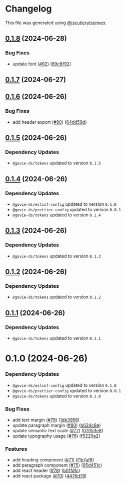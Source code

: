 # Changelog

This file was generated using [@jscutlery/semver](https://github.com/jscutlery/semver).

## [0.1.8](https://github.com/ogcio/govie-ds/compare/@govie-react/ds-0.1.7...@govie-react/ds-0.1.8) (2024-06-28)


### Bug Fixes

* update font ([#92](https://github.com/ogcio/govie-ds/issues/92)) ([69c8f92](https://github.com/ogcio/govie-ds/commit/69c8f9236562a2b2f79467441aa0a9a164a238a8))



## [0.1.7](https://github.com/ogcio/govie-ds/compare/@govie-react/ds-0.1.6...@govie-react/ds-0.1.7) (2024-06-27)



## [0.1.6](https://github.com/ogcio/govie-ds/compare/@govie-react/ds-0.1.5...@govie-react/ds-0.1.6) (2024-06-26)


### Bug Fixes

* add header export ([#90](https://github.com/ogcio/govie-ds/issues/90)) ([64dd59d](https://github.com/ogcio/govie-ds/commit/64dd59dd5ec2b3ba1d8d0d0db569491eaec0ef3b))



## [0.1.5](https://github.com/ogcio/govie-ds/compare/@govie-react/ds-0.1.4...@govie-react/ds-0.1.5) (2024-06-26)

### Dependency Updates

* `@govie-ds/tokens` updated to version `0.1.5`


## [0.1.4](https://github.com/ogcio/govie-ds/compare/@govie-react/ds-0.1.3...@govie-react/ds-0.1.4) (2024-06-26)

### Dependency Updates

* `@govie-ds/eslint-config` updated to version `0.1.0`
* `@govie-ds/prettier-config` updated to version `0.0.1`
* `@govie-ds/tokens` updated to version `0.1.4`


## [0.1.3](https://github.com/ogcio/govie-ds/compare/@govie-react/ds-0.1.2...@govie-react/ds-0.1.3) (2024-06-26)

### Dependency Updates

* `@govie-ds/tokens` updated to version `0.1.3`


## [0.1.2](https://github.com/ogcio/govie-ds/compare/@govie-react/ds-0.1.1...@govie-react/ds-0.1.2) (2024-06-26)

### Dependency Updates

* `@govie-ds/tokens` updated to version `0.1.2`


## [0.1.1](https://github.com/ogcio/govie-ds/compare/@govie-react/ds-0.1.0...@govie-react/ds-0.1.1) (2024-06-26)

### Dependency Updates

* `@govie-ds/tokens` updated to version `0.1.1`


# 0.1.0 (2024-06-26)

### Dependency Updates

* `@govie-ds/eslint-config` updated to version `0.1.0`
* `@govie-ds/prettier-config` updated to version `0.0.1`
* `@govie-ds/tokens` updated to version `0.1.0`

### Bug Fixes

* add text margin ([#79](https://github.com/ogcio/govie-ds/issues/79)) ([1db3956](https://github.com/ogcio/govie-ds/commit/1db3956a2056e5bbf393bae95b9b0ebea430d8a8))
* update paragraph margin ([#80](https://github.com/ogcio/govie-ds/issues/80)) ([b634c8e](https://github.com/ogcio/govie-ds/commit/b634c8e2033a8a4419130d3ce26a61b54e6b656f))
* update semantic text scale ([#77](https://github.com/ogcio/govie-ds/issues/77)) ([07053e8](https://github.com/ogcio/govie-ds/commit/07053e8f070a8a1646f027e5a6c692d5724359b4))
* update typography usage ([#76](https://github.com/ogcio/govie-ds/issues/76)) ([f9220a2](https://github.com/ogcio/govie-ds/commit/f9220a2b4b130040a2eaa75a61de8017acdfbb29))


### Features

* add heading component ([#71](https://github.com/ogcio/govie-ds/issues/71)) ([f1b7af6](https://github.com/ogcio/govie-ds/commit/f1b7af6e9f44ef38651f4b9670f3f50cfddcfa2e))
* add paragraph component ([#75](https://github.com/ogcio/govie-ds/issues/75)) ([95d451c](https://github.com/ogcio/govie-ds/commit/95d451c5c7349726613ba0d67d14947ea0164109))
* add react header ([#78](https://github.com/ogcio/govie-ds/issues/78)) ([b01fdfc](https://github.com/ogcio/govie-ds/commit/b01fdfc85aa94b51b4734a3c1c1e72235c2b8630))
* add react package ([#70](https://github.com/ogcio/govie-ds/issues/70)) ([4476d78](https://github.com/ogcio/govie-ds/commit/4476d784b0f2a35fd63293d952ea50c0832ca511))
